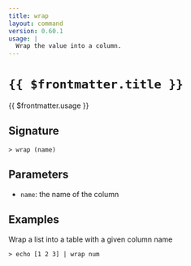 ```yaml
---
title: wrap
layout: command
version: 0.60.1
usage: |
  Wrap the value into a column.
---
```


# `{{ $frontmatter.title }}`

<div style='white-space: pre-wrap;'>{{ $frontmatter.usage }}</div>

## Signature

`> wrap (name)`

## Parameters

- `name`: the name of the column

## Examples

Wrap a list into a table with a given column name

```shell
> echo [1 2 3] | wrap num
```
